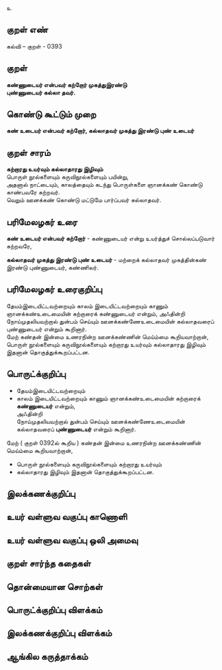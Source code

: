 உ

## குறள் எண் 

கல்வி – குறள் - 0393  

## குறள் 

**கண்ணுடையர் என்பவர் கற்றோர் முகத்துஇரண்டு  
புண்ணுடையர் கல்லா தவர்.**

## கொண்டு கூட்டும் முறை

**கண் உடையர் என்பவர் கற்றோர், கல்லாதவர் முகத்து இரண்டு புண் உடையர்**

## குறள் சாரம் 

**கற்றாரது உயர்வும் கல்லாதாரது இழிவும்**  
பொருள் நூல்களையும் கருவிநூல்களையும் பயின்று,  
அதனால் நாட்டையும், காலத்தையும் கடந்து பொருள்களை ஞானக்கண் கொண்டு காண்பவரே கற்றவர்.   
வெறும் ஊனக்கண் கொண்டு மட்டுமே பார்ப்பவர் கல்லாதவர்.

## பரிமேலழகர் உரை

**கண் உடையர் என்பவர் கற்றோர்** - கண்ணுடையர் என்று உயர்த்துச் சொல்லப்படுவார் கற்றவரே,  

**கல்லாதவர் முகத்து இரண்டு புண் உடையர்** - மற்றைக் கல்லாதவர் முகத்தின்கண் இரண்டு புண்ணுடையர், கண்ணிலர்.  


## பரிமேலழகர் உரைகுறிப்பு   

தேயம்இடையிட்டவற்றையும் காலம் இடையிட்டவற்றையும் காணும் ஞானக்கண்உடைமையின் கற்றாரைக் கண்ணுடையர் என்றும், அஃதின்றி நோய்முதலியவற்றால் துன்பம் செய்யும் ஊனக்கண்ணேஉடைமையின் கல்லாதவரைப் புண்ணுடையர் என்றும் கூறினார்.   
மேற் கண்தன் இன்மை உணரநின்ற ஊனக்கண்ணின் மெய்ம்மை கூறியவாற்றான், பொருள் நூல்களையும் கருவிநூல்களையும் கற்றாரது உயர்வும் கல்லாதாரது இழிவும் இதனான் தொகுத்துக்கூறப்பட்டன.    

## பொருட்க்குறிப்பு 

* தேயம்இடையிட்டவற்றையும்  
* காலம் இடையிட்டவற்றையும் காணும் ஞானக்கண்உடைமையின் கற்றாரைக் **கண்ணுடையர்** என்றும்,  
அஃதின்றி  
நோய்முதலியவற்றால் துன்பம் செய்யும் ஊனக்கண்ணேஉடைமையின் கல்லாதவரைப் **புண்ணுடையர்** என்றும் கூறினார்.   

மேற் ( குறள் 0392ல் கூறிய ) கண்தன் இன்மை உணரநின்ற ஊனக்கண்ணின் மெய்ம்மை கூறியவாற்றான்,  
* பொருள் நூல்களையும் கருவிநூல்களையும் கற்றாரது உயர்வும்  
* கல்லாதாரது இழிவும் இதனான் தொகுத்துக்கூறப்பட்டன.     

## இலக்கணக்குறிப்பு  


## உயர் வள்ளுவ வகுப்பு காணொளி


## உயர் வள்ளுவ வகுப்பு ஒலி அமைவு 

 
## குறள் சார்ந்த கதைகள் 


## தொன்மையான சொற்கள்


## பொருட்க்குறிப்பு விளக்கம்


## இலக்கணக்குறிப்பு விளக்கம்


## ஆங்கில கருத்தாக்கம் 



